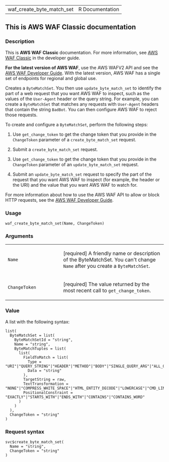 <table style="width: 100%;">
<tbody>
<tr class="odd">
<td>waf_create_byte_match_set</td>
<td style="text-align: right;">R Documentation</td>
</tr>
</tbody>
</table>

## This is AWS WAF Classic documentation

### Description

This is **AWS WAF Classic** documentation. For more information, see
[AWS WAF
Classic](https://docs.aws.amazon.com/waf/latest/developerguide/classic-waf-chapter.html)
in the developer guide.

**For the latest version of AWS WAF**, use the AWS WAFV2 API and see the
[AWS WAF Developer
Guide](https://docs.aws.amazon.com/waf/latest/developerguide/waf-chapter.html).
With the latest version, AWS WAF has a single set of endpoints for
regional and global use.

Creates a `ByteMatchSet`. You then use `update_byte_match_set` to
identify the part of a web request that you want AWS WAF to inspect,
such as the values of the `User-Agent` header or the query string. For
example, you can create a `ByteMatchSet` that matches any requests with
`User-Agent` headers that contain the string `BadBot`. You can then
configure AWS WAF to reject those requests.

To create and configure a `ByteMatchSet`, perform the following steps:

1.  Use `get_change_token` to get the change token that you provide in
    the `ChangeToken` parameter of a `create_byte_match_set` request.

2.  Submit a `create_byte_match_set` request.

3.  Use `get_change_token` to get the change token that you provide in
    the `ChangeToken` parameter of an `update_byte_match_set` request.

4.  Submit an `update_byte_match_set` request to specify the part of the
    request that you want AWS WAF to inspect (for example, the header or
    the URI) and the value that you want AWS WAF to watch for.

For more information about how to use the AWS WAF API to allow or block
HTTP requests, see the [AWS WAF Developer
Guide](https://docs.aws.amazon.com/waf/latest/developerguide/).

### Usage

    waf_create_byte_match_set(Name, ChangeToken)

### Arguments

<table>
<colgroup>
<col style="width: 35%" />
<col style="width: 65%" />
</colgroup>
<tbody>
<tr class="odd">
<td><code id="waf_create_byte_match_set_:_Name">Name</code></td>
<td><p>[required] A friendly name or description of the ByteMatchSet.
You can't change <code>Name</code> after you create a
<code>ByteMatchSet</code>.</p></td>
</tr>
<tr class="even">
<td><code
id="waf_create_byte_match_set_:_ChangeToken">ChangeToken</code></td>
<td><p>[required] The value returned by the most recent call to
<code>get_change_token</code>.</p></td>
</tr>
</tbody>
</table>

### Value

A list with the following syntax:

    list(
      ByteMatchSet = list(
        ByteMatchSetId = "string",
        Name = "string",
        ByteMatchTuples = list(
          list(
            FieldToMatch = list(
              Type = "URI"|"QUERY_STRING"|"HEADER"|"METHOD"|"BODY"|"SINGLE_QUERY_ARG"|"ALL_QUERY_ARGS",
              Data = "string"
            ),
            TargetString = raw,
            TextTransformation = "NONE"|"COMPRESS_WHITE_SPACE"|"HTML_ENTITY_DECODE"|"LOWERCASE"|"CMD_LINE"|"URL_DECODE",
            PositionalConstraint = "EXACTLY"|"STARTS_WITH"|"ENDS_WITH"|"CONTAINS"|"CONTAINS_WORD"
          )
        )
      ),
      ChangeToken = "string"
    )

### Request syntax

    svc$create_byte_match_set(
      Name = "string",
      ChangeToken = "string"
    )
